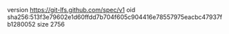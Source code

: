 version https://git-lfs.github.com/spec/v1
oid sha256:513f3e79602e1d60ffdd7b704f605c904416e78557975eacbc47937fb1280052
size 2756
